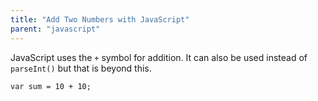 ```yaml
---
title: "Add Two Numbers with JavaScript"
parent: "javascript"
---
```


JavaScript uses the `+` symbol for addition. It can also be used instead of `parseInt()` but that is beyond this.

    var sum = 10 + 10;
